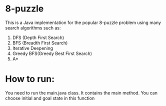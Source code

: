 # 8-puzzle
This is a Java implementation for the popular 8-puzzle problem using many search algorithms such as:
1) DFS (Depth First Search)
2) BFS (Breadth First Search)
3) Iterative Deepening
4) Greedy BFS(Greedy Best First Search)
5) A*
# How to run:
You need to run the main.java class. It contains the main method. 
You can choose initial and goal state in this function
